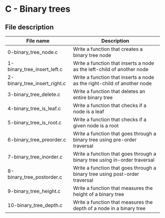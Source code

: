 # C - Binary trees

## File description

| File name                    | Description                                                                 |
| ---------------------------- | --------------------------------------------------------------------------- |
| 0-binary_tree_node.c         | Write a function that creates a binary tree node                            |
| 1-binary_tree_insert_left.c  | Write a function that inserts a node as the left-child of another node      |
| 2-binary_tree_insert_right.c | Write a function that inserts a node as the right-child of another node     |
| 3-binary_tree_delete.c       | Write a function that deletes an entire binary tree                         |
| 4-binary_tree_is_leaf.c      | Write a function that checks if a node is a leaf                            |
| 5-binary_tree_is_root.c      | Write a function that checks if a given node is a root                      |
| 6-binary_tree_preorder.c     | Write a function that goes through a binary tree using pre-order traversal  |
| 7-binary_tree_inorder.c      | Write a function that goes through a binary tree using in-order traversal   |
| 8-binary_tree_postorder.c    | Write a function that goes through a binary tree using post-order traversal |
| 9-binary_tree_height.c       | Write a function that measures the height of a binary tree                  |
| 10-binary_tree_depth.c       | Write a function that measures the depth of a node in a binary tree         |
